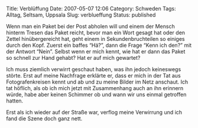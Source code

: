 Title: Verblüffung
Date: 2007-05-07 12:06
Category: Schweden
Tags: Alltag, Seltsam, Uppsala
Slug: verblueffung
Status: published

Wenn man ein Paket bei der Post abholen will und einem der Mensch
hinterm Tresen das Paket reicht, bevor man ein Wort gesagt hat oder den
Zettel hinübergereicht hat, geht einem in Sekundenbruchteilen so einiges
durch den Kopf. Zuerst ein baffes “Hä?”, dann die Frage “Kenn ich den?”
mit der Antwort “Nein”. Selbst wenn er mich kennt, wie hat er dann das
Paket so schnell zur Hand gehabt? Hat er auf mich gewartet?

Ich muss ziemlich verwirrt geschaut haben, was ihn jedoch keineswegs
störte. Erst auf meine Nachfrage erklärte er, dass er mich in der Tat
aus Fotografenkreisen kennt und ab und zu meine Bilder im Netz anschaut.
Ich tat höflich, als ob ich mich jetzt mit Zusammenhang auch an ihn
erinnern würde, habe aber keinen Schimmer ob und wann wir uns einmal
getroffen hatten.

Erst als ich wieder auf der Straße war, verflog meine Verwirrung und ich
fand die Szene doch ganz nett.

